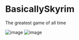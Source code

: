 # BasicallySkyrim
The greatest game of all time 


![image](https://user-images.githubusercontent.com/3833729/233421020-fd9a5004-53c8-423f-a489-3eaf7862c5ab.png)
![image](https://user-images.githubusercontent.com/3833729/233421124-2fdc6d35-de33-496b-9d47-5c9edaa574a4.png)
